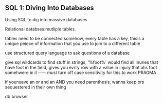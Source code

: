 ## SQL 1: Diving Into Databases

<p>Using SQL to dig into massive databases</p>

Relational databses:mutliple tables.

tables need to be connected somehow, every table has a key, thisis a unique peiece of information that you use to join to a different table

use structured query language to ask questions of a database

give sql wildcards to find stuff in strings, '%foot%' would find all inuries that have foot in the field, gives you evrry row with a value in injury that ahs foot somehwere in it ---- must turn off case sensitivity for this to work PRAGMA 

if younuave an or and an AND you need parenthesis, wanna keep ors sequestered in their own thing

db browser